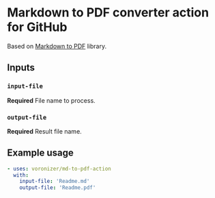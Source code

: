 # Markdown to PDF converter action for GitHub

Based on [Markdown to PDF](https://github.com/simonhaenisch/md-to-pdf) library.

## Inputs

### `input-file`

**Required** File name to process.

### `output-file`

**Required** Result file name.

## Example usage

```yaml
- uses: voronizer/md-to-pdf-action
  with:
    input-file: 'Readme.md'
    output-file: 'Readme.pdf'
```